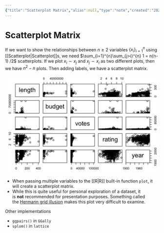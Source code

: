 ```yaml
---
{"title":"Scatterplot Matrix","alias":null,"type":"note","created":"2022-10-13T01:12:05","modified":"2022-10-13T01:37:30","dg-publish":true,"sup":[["EDAV","edav"]],"state":"done","related":["scatterplot"],"permalink":"/scatterplot-matrix/","dgPassFrontmatter":true,"updated":"2022-10-13T01:37:30"}
---
```



# Scatterplot Matrix

If we want to show the relationships between $n \geq 2$ variables $\{ x_i \}_{i=1}^{n}$ using [[Scatterplot\|Scatterplot]]s, we need $\sum_{i=1}^{n}\sum_{j>i}^{n} 1 = n(n-1) /2$ scatterplots. If we plot $x _i \sim x_j$ and  $x_j \sim x _i$ as two different plots, then we have $n^{2} - n$ plots. Then adding labels, we have a scatterplot matrix.

![](https://raw.githubusercontent.com/zcysxy/Figurebed/master/img/20221013011906.png)

- <span class="alt-check alt-check-tip">When passing multiple variables to the [[R\|R]] built-in function `plot`, it will create a scatterplot matrix.</span>
- <span class="alt-check alt-check-rmk">While this is quite useful for personal exploration of a dataset, it is **not** recommended for presentation purposes. Something called the [Hermann grid illusion](https://en.wikipedia.org/wiki/Grid_illusion) makes this plot very difficult to examine.</span>

Other implementations

- `ggpairs()` in `GGally`
- `splom()` in `lattice`
